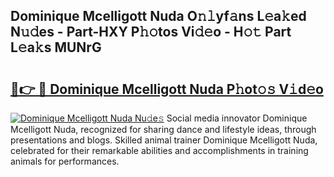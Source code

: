## Dominique Mcelligott Nuda O𝚗𝚕yf𝚊ns L𝚎a𝚔ed N𝚞𝚍es - Part-HXY P𝚑𝚘tos Vi𝚍𝚎o - H𝚘𝚝 Part L𝚎a𝚔s MUNrG

# <h2><a href="http://kf4snz.oniu.top/?m=Dominique+Mcelligott+Nuda">🔗👉 🔴 Dominique Mcelligott Nuda P𝚑ot𝚘𝚜 V𝚒d𝚎o</a></h2>

[![Dominique Mcelligott Nuda Nu𝚍e𝚜](https://i.imgur.com/0qMVB7G.gif)](http://kf4snz.oniu.top/?m=Dominique+Mcelligott+Nuda)
Social media innovator Dominique Mcelligott Nuda, recognized for sharing dance and lifestyle ideas, through presentations and blogs. Skilled animal trainer Dominique Mcelligott Nuda, celebrated for their remarkable abilities and accomplishments in training animals for performances.  
